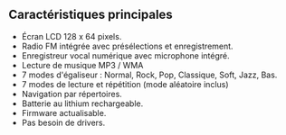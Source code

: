 ## Caractéristiques principales

-	Écran LCD 128 x 64 pixels.
-	Radio FM intégrée avec présélections et enregistrement.
-	Enregistreur vocal numérique avec microphone intégré.
-	Lecture de musique MP3 / WMA 
-	7 modes d'égaliseur : Normal, Rock, Pop, Classique, Soft, Jazz, Bas.
-	7 modes de lecture et répétition (mode aléatoire inclus)
-	Navigation par répertoires.
-	Batterie au lithium rechargeable.
-	Firmware actualisable.
-	Pas besoin de drivers.
